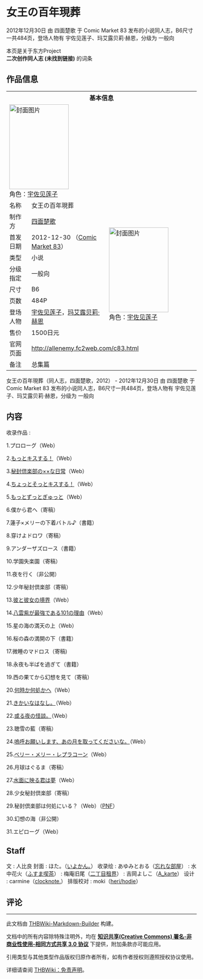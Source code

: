 # 女王の百年現葬

<!-- source html: G:\repos\THBWiki-Markdown-Builder\THBWikiMarkdown\Temp\main\0\03\ns0%3A%E5%A5%B3%E7%8E%8B%E3%81%AE%E7%99%BE%E5%B9%B4%E7%8F%BE%E8%91%AC.html -->

2012年12月30日 由 四面楚歌 于 Comic Market 83 发布的小说同人志，B6尺寸一共484页，登场人物有 宇佐见莲子、玛艾露贝莉·赫恩，分级为 一般向

本页是关于东方Project  
 **二次创作同人志 (未找到链接)** 的词条
## 作品信息

<table><tbody><tr><th colspan="3">基本信息</th></tr><tr><td class="cover-artwork-mobile" colspan="2"><a href="./文件-女王の百年現葬封面.jpg.md" class="image" title="封面图片"><img alt="封面图片" src="https://upload.thwiki.cc/thumb/0/01/%E5%A5%B3%E7%8E%8B%E3%81%AE%E7%99%BE%E5%B9%B4%E7%8F%BE%E8%91%AC%E5%B0%81%E9%9D%A2.jpg/157px-%E5%A5%B3%E7%8E%8B%E3%81%AE%E7%99%BE%E5%B9%B4%E7%8F%BE%E8%91%AC%E5%B0%81%E9%9D%A2.jpg" decoding="async" loading="lazy" width="157" height="224" srcset="https://upload.thwiki.cc/thumb/0/01/%E5%A5%B3%E7%8E%8B%E3%81%AE%E7%99%BE%E5%B9%B4%E7%8F%BE%E8%91%AC%E5%B0%81%E9%9D%A2.jpg/236px-%E5%A5%B3%E7%8E%8B%E3%81%AE%E7%99%BE%E5%B9%B4%E7%8F%BE%E8%91%AC%E5%B0%81%E9%9D%A2.jpg 1.5x, https://upload.thwiki.cc/thumb/0/01/%E5%A5%B3%E7%8E%8B%E3%81%AE%E7%99%BE%E5%B9%B4%E7%8F%BE%E8%91%AC%E5%B0%81%E9%9D%A2.jpg/314px-%E5%A5%B3%E7%8E%8B%E3%81%AE%E7%99%BE%E5%B9%B4%E7%8F%BE%E8%91%AC%E5%B0%81%E9%9D%A2.jpg 2x" data-file-width="316" data-file-height="450"></a><div class="cover-char">角色：<a href="./宇佐见莲子.md" title="宇佐见莲子">宇佐见莲子</a></div></td>
</tr><tr><td class="label">名称</td><td colspan="2"> 女王の百年現葬 </td></tr><tr><td class="label">制作方</td><td><a href="./四面楚歌.md" title="四面楚歌">四面楚歌</a></td><td class="cover-artwork" rowspan="8" style="min-width:224px;"><a href="./文件-女王の百年現葬封面.jpg.md" class="image" title="封面图片"><img alt="封面图片" src="https://upload.thwiki.cc/thumb/0/01/%E5%A5%B3%E7%8E%8B%E3%81%AE%E7%99%BE%E5%B9%B4%E7%8F%BE%E8%91%AC%E5%B0%81%E9%9D%A2.jpg/157px-%E5%A5%B3%E7%8E%8B%E3%81%AE%E7%99%BE%E5%B9%B4%E7%8F%BE%E8%91%AC%E5%B0%81%E9%9D%A2.jpg" decoding="async" loading="lazy" width="157" height="224" srcset="https://upload.thwiki.cc/thumb/0/01/%E5%A5%B3%E7%8E%8B%E3%81%AE%E7%99%BE%E5%B9%B4%E7%8F%BE%E8%91%AC%E5%B0%81%E9%9D%A2.jpg/236px-%E5%A5%B3%E7%8E%8B%E3%81%AE%E7%99%BE%E5%B9%B4%E7%8F%BE%E8%91%AC%E5%B0%81%E9%9D%A2.jpg 1.5x, https://upload.thwiki.cc/thumb/0/01/%E5%A5%B3%E7%8E%8B%E3%81%AE%E7%99%BE%E5%B9%B4%E7%8F%BE%E8%91%AC%E5%B0%81%E9%9D%A2.jpg/314px-%E5%A5%B3%E7%8E%8B%E3%81%AE%E7%99%BE%E5%B9%B4%E7%8F%BE%E8%91%AC%E5%B0%81%E9%9D%A2.jpg 2x" data-file-width="316" data-file-height="450"></a><div class="cover-char">角色：<a href="./宇佐见莲子.md" title="宇佐见莲子">宇佐见莲子</a></div></td>
</tr><tr><td class="label">首发日期</td><td>2012-12-30&#160;（<a href="/展会作品列表?e=Comic+Market%2383">Comic Market 83</a>）</td></tr><tr><td class="label">类型</td><td>小说</td></tr><tr><td class="label">分级指定</td><td>一般向</td></tr><tr><td class="label">尺寸</td><td>B6</td></tr><tr><td class="label">页数</td><td>484P</td></tr><tr><td class="label">登场人物</td><td><a href="./宇佐见莲子.md" title="宇佐见莲子">宇佐见莲子</a>，<a href="./玛艾露贝莉·赫恩.md" title="玛艾露贝莉·赫恩">玛艾露贝莉·赫恩</a></td></tr><tr><td class="label">售价</td><td>1500日元</td></tr>
<tr><td class="label">官网页面</td><td colspan="2"><a rel="nofollow" class="external free" href="http://allenemy.fc2web.com/c83.html">http://allenemy.fc2web.com/c83.html</a></td></tr><tr><td class="label">备注</td><td colspan="2">总集篇</td></tr></tbody></table>

女王の百年現葬（同人志，四面楚歌，2012） - 2012年12月30日 由 四面楚歌 于 Comic Market 83 发布的小说同人志，B6尺寸一共484页，登场人物有 宇佐见莲子、玛艾露贝莉·赫恩，分级为 一般向
## 内容
收录作品
: 

  
1.プロローグ（Web）  

2.[もっとキスする！](http://allenemy.fc2web.com/SS/Touhou/compe12.html)（Web）  

3.[秘封倶楽部の××な日常](http://allenemy.fc2web.com/SS/Touhou/hihuxx.html)（Web）  

4.[ちょっとそっとキスする！](http://allenemy.fc2web.com/SS/Touhou/chokiss.html)（Web）  

5.[もっとずっとぎゅっと](http://allenemy.fc2web.com/SS/Touhou/mzg.html)（Web）  

6.僕から君へ（寄稿）  

7.蓮子×メリーの下着バトル♪（書籍）  

8.穿けよドロワ（寄稿）  

9.アンダーザズロース（書籍）  

10.学園失楽園（寄稿）  

11.夜を行く（非公開）  

12.少年秘封倶楽部（寄稿）  

13.[彼と彼女の境界](http://allenemy.fc2web.com/SS/Touhou/He_or_She.html)（Web）  

14.[八雲紫が最強である101の理由](http://allenemy.fc2web.com/SS/Touhou/YandY.html)（Web）  

15.星の海の満天の上（Web）  

16.桜の森の満開の下（書籍）  

17.微睡のマドロス（寄稿)  

18.永夜も半ばを過ぎて（書籍）  

19.西の果てから幻想を見て（寄稿）  

20.[何時か何処かへ](http://allenemy.fc2web.com/SS/Touhou/whowhere.html)（Web）  

21.[きかいなはなし。](http://allenemy.fc2web.com/SS/Touhou/compe5_1.html)（Web）  

22.[或る夜の怪談。](http://coolier.dip.jp/sosowa/ssw_l/42/1187187599)（Web）  

23.聴雪の藍（寄稿）  

24.[嗚呼お願いします、あの月を取ってくださいな。](http://allenemy.fc2web.com/SS/Touhou/irunai.html)（Web）  

25.[ベリー・メリー・レプラコーン](http://allenemy.fc2web.com/SS/Touhou/VerryMerry.html)（Web）  

26.月球はぐるま（寄稿）  

27.[水面に映る君は夢](http://allenemy.fc2web.com/SS/Touhou/IfDream.html)（Web）  

28.少女秘封倶楽部（寄稿）  

29.秘封倶楽部は何処にいる？（Web）（[P](http://allenemy.fc2web.com/SS/Touhou/HeWhoWhere_P.html)[N](http://allenemy.fc2web.com/SS/Touhou/HeWhoWhere_N.html)[F](http://allenemy.fc2web.com/SS/Touhou/HeWhoWhere_F.html)）  

30.幻想の海（非公開）  

31.エピローグ（Web）
  

## Staff
文
: 人比良
封面
: ほた。（[いよかん。](./いよかん。.md)）
收录绘
: あゆみとおる（[忘れな部屋](http://gibon.seesaa.net/)）
: 水中花火（[ふすま喫茶](./ふすま喫茶.md)）
: 梅庵旧尾（[二丁目租界](http://9bi.blog97.fc2.com/)）
: 吉岡よしこ（[A_karte](http://www.geocities.jp/a_kar_te/)）
设计
: carmine（[clocknote.](http://clocknote.net/)）
排版校对
: moki（[heri/hodie](http://starrish.web.fc2.com/)）

## 评论




---

此文档由 [THBWiki-Markdown-Builder](https://github.com/Delsin-Yu/THBWiki-Markdown-Builder) 构建。

文档中的所有内容除特殊注明外，均在 [**知识共享(Creative Commons) 署名-非商业性使用-相同方式共享 3.0 协议**](https://creativecommons.org/licenses/by-sa/3.0/deed.zh-hans) 下提供，附加条款亦可能应用。

引用类型与其他类型作品版权归原作者所有，如有作者授权则遵照授权协议使用。

详细请查阅 [THBWiki：免责声明](https://thbwiki.cc/THBWiki:%E5%85%8D%E8%B4%A3%E5%A3%B0%E6%98%8E)。

